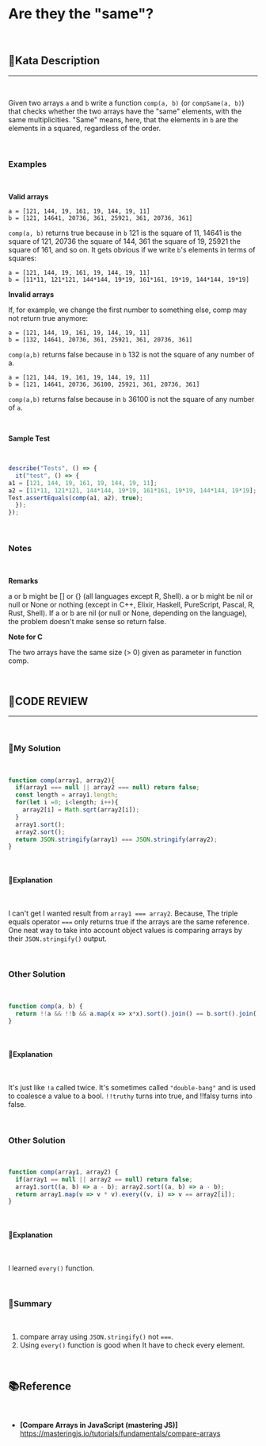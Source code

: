 # Are they the "same"?

<br/>

## **📝Kata Description**
***

<br/>

Given two arrays `a` and `b` write a function `comp(a, b)` (or `compSame(a, b)`) that checks whether the two arrays have the "same" elements, with the same multiplicities. "Same" means, here, that the elements in `b` are the elements in a squared, regardless of the order.

<br/>

### **Examples**

<br/>

**Valid arrays**

```
a = [121, 144, 19, 161, 19, 144, 19, 11]  
b = [121, 14641, 20736, 361, 25921, 361, 20736, 361]
```

`comp(a, b)` returns true because in `b` 121 is the square of 11, 14641 is the square of 121, 20736 the square of 144, 361 the square of 19, 25921 the square of 161, and so on. It gets obvious if we write `b`'s elements in terms of squares:

```
a = [121, 144, 19, 161, 19, 144, 19, 11] 
b = [11*11, 121*121, 144*144, 19*19, 161*161, 19*19, 144*144, 19*19]
```

**Invalid arrays**

If, for example, we change the first number to something else, comp may not return true anymore:

```
a = [121, 144, 19, 161, 19, 144, 19, 11]  
b = [132, 14641, 20736, 361, 25921, 361, 20736, 361]
```

`comp(a,b)` returns false because in `b` 132 is not the square of any number of a.

```
a = [121, 144, 19, 161, 19, 144, 19, 11]  
b = [121, 14641, 20736, 36100, 25921, 361, 20736, 361]
```

`comp(a,b)` returns false because in `b` 36100 is not the square of any number of `a`.

<br/>

**Sample Test**

<br/>

```javascript
describe("Tests", () => {
  it("test", () => {
a1 = [121, 144, 19, 161, 19, 144, 19, 11];
a2 = [11*11, 121*121, 144*144, 19*19, 161*161, 19*19, 144*144, 19*19];
Test.assertEquals(comp(a1, a2), true);
  });
});
```

<br/>

### **Notes**

<br/>

**Remarks**

a or b might be [] or {} (all languages except R, Shell).
a or b might be nil or null or None or nothing (except in C++, Elixir, Haskell, PureScript, Pascal, R, Rust, Shell).
If a or b are nil (or null or None, depending on the language), the problem doesn't make sense so return false.

**Note for C**

The two arrays have the same size (> 0) given as parameter in function comp.

<br/>


## **🧐CODE REVIEW**
***

<br/>

### **🧾My Solution**

<br/>

```javascript
function comp(array1, array2){
  if(array1 === null || array2 === null) return false;
  const length = array1.length;
  for(let i =0; i<length; i++){
    array2[i] = Math.sqrt(array2[i]);
  }
  array1.sort();
  array2.sort();
  return JSON.stringify(array1) === JSON.stringify(array2);
}
```

<br/>

#### **📝Explanation**

<br/>

I can't get I wanted result from `array1 === array2`. Because, The triple equals operator `===` only returns true if the arrays are the same reference. One neat way to take into account object values is comparing arrays by their `JSON.stringify()` output.

<br/>

### **Other Solution**

<br/>

```javascript
function comp(a, b) {
  return !!a && !!b && a.map(x => x*x).sort().join() == b.sort().join();
}
```

<br/>

#### **📝Explanation**

<br/>

It's just like `!a` called twice. It's sometimes called `"double-bang"` and is used to coalesce a value to a bool. `!!truthy` turns into true, and !!falsy turns into false.

<br/>

### **Other Solution**

<br/>

```javascript
function comp(array1, array2) {
  if(array1 == null || array2 == null) return false;
  array1.sort((a, b) => a - b); array2.sort((a, b) => a - b);
  return array1.map(v => v * v).every((v, i) => v == array2[i]);
}
```

<br/>

#### **📝Explanation**

<br/>

I learned `every()` function.

<br/>

### **🔖Summary**

<br/>

1. compare array using `JSON.stringify()` not `===`.
2. Using `every()` function is good when It have to check every element.

<br/>

## **📚Reference**

<br/>

- **[Compare Arrays in JavaScript (mastering JS)]**<br/>
https://masteringjs.io/tutorials/fundamentals/compare-arrays